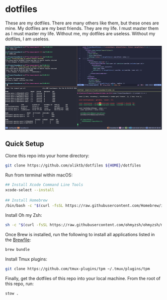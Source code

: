 # dotfiles

These are my dotfiles. There are many others like them, but these ones are mine. My dotfiles are my best friends. They are my life. I must master them as I must master my life. Without me, my dotfiles are useless. Without my dotfiles, I am useless.

![tmux neovim example](./docs/screenshots/tmux-neovim-example.png)

## Quick Setup

Clone this repo into your home directory:

```bash
git clone https://github.com/aliktb/dotfiles ${HOME}/dotfiles
```

Run from terminal within macOS:

```bash
## Install Xcode Command Line Tools
xcode-select --install

## Install Homebrew
/bin/bash -c "$(curl -fsSL https://raw.githubusercontent.com/Homebrew/install/HEAD/install.sh)"
```

Install Oh my Zsh:

```bash
sh -c "$(curl -fsSL https://raw.githubusercontent.com/ohmyzsh/ohmyzsh/master/tools/install.sh)"
```

Once Brew is installed, run the following to install all applications listed in the [Brewfile](./Brewfile):

```bash
brew bundle
```

Install Tmux plugins:

```bash
git clone https://github.com/tmux-plugins/tpm ~/.tmux/plugins/tpm
```

Finally, get the dotfiles of this repo into your local machine. From the root of this repo, run:

```bash
stow .
```
